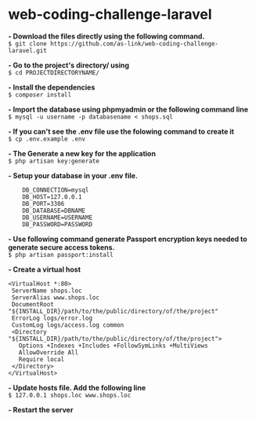 
# web-coding-challenge-laravel
**- Download the files directly using the following command.**<br />
	`$ git clone https://github.com/as-link/web-coding-challenge-laravel.git`

**- Go to the project's directory/ using**<br />
	`$ cd PROJECTDIRECTORYNAME/`
	
**- Install the dependencies**<br />
	`$ composer install`
	
**- Import the database using phpmyadmin or the following command line**<br />
	`$ mysql -u username -p databasename < shops.sql`
	
**- If you can't see the .env file use the folowing command to create it**<br />
	`$ cp .env.example .env`
	
**- The Generate a new key for the application**<br />
	`$ php artisan key:generate`
	
**- Setup your database in your .env file.**<br />
```
	DB_CONNECTION=mysql
	DB_HOST=127.0.0.1
	DB_PORT=3306
	DB_DATABASE=DBNAME
	DB_USERNAME=USERNAME
	DB_PASSWORD=PASSWORD 
```
	
**- Use following command generate Passport encryption keys  needed to generate secure access tokens.**<br />
	`$ php artisan passport:install`
	
**- Create a virtual host**<br />
 ```
 <VirtualHost *:80>
  ServerName shops.loc
  ServerAlias www.shops.loc
  DocumentRoot "${INSTALL_DIR}/path/to/the/public/directory/of/the/project"
  ErrorLog logs/error.log
  CustomLog logs/access.log common
  <Directory "${INSTALL_DIR}/path/to/the/public/directory/of/the/project">
    Options +Indexes +Includes +FollowSymLinks +MultiViews
    AllowOverride All
    Require local
  </Directory>
</VirtualHost>
```
**- Update hosts file. Add the following line**<br />
   `$ 127.0.0.1 shops.loc www.shops.loc`

**- Restart the server**